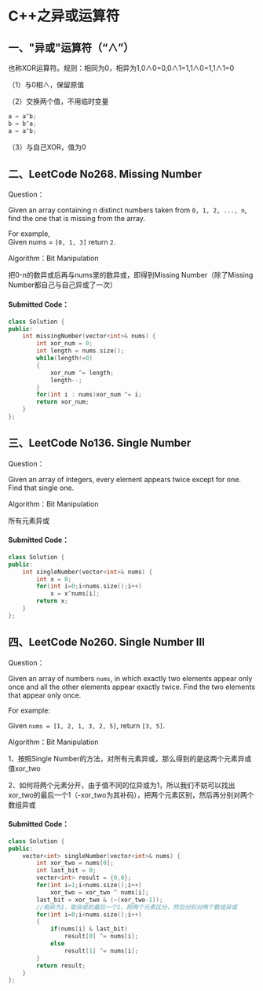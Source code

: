 # C++之异或运算符

## 一、"异或"运算符（“∧”）

也称XOR运算符。规则：相同为0，相异为1,0∧0=0,0∧1=1,1∧0=1,1∧1=0


（1）与0相∧，保留原值

（2）交换两个值，不用临时变量 

```cpp
a = a^b;
b = b^a;
a = a^b;
```

（3）与自己XOR，值为0

## 二、LeetCode No268\. Missing Number

Question：

Given an array containing n distinct numbers taken from `0, 1, 2, ..., n`, find the one that is missing from the array.

For example,  
Given nums = `[0, 1, 3]` return `2`.

Algorithm：Bit Manipulation

把0-n的数异或后再与nums里的数异或，即得到Missing Number（除了Missing Number都自己与自己异或了一次）

#### Submitted Code：

```cpp
class Solution {
public:
    int missingNumber(vector<int>& nums) {
        int xor_num = 0;
        int length = nums.size();
        while(length!=0)
        {
            xor_num ^= length;
            length--;
        }
        for(int i : nums)xor_num ^= i;
        return xor_num;
    }
};
```

## 三、LeetCode No136\. Single Number

Question：

Given an array of integers, every element appears twice except for one. Find that single one.

Algorithm：Bit Manipulation

所有元素异或

#### Submitted Code：

```cpp
class Solution {
public:
    int singleNumber(vector<int>& nums) {
        int x = 0;
        for(int i=0;i<nums.size();i++)
            x = x^nums[i];
        return x;
    }
};
```

## 四、LeetCode No260\. Single Number III

Question：

Given an array of numbers `nums`, in which exactly two elements appear only once and all the other elements appear exactly twice. Find the two elements that appear only once.

For example:

Given `nums = [1, 2, 1, 3, 2, 5]`, return `[3, 5]`.

Algorithm：Bit Manipulation

1、按照Single Number的方法，对所有元素异或，那么得到的是这两个元素异或值xor\_two

2、如何将两个元素分开，由于值不同的位异或为1，所以我们不妨可以找出xor\_two的最后一个1（-xor\_two为其补码），把两个元素区别，然后再分别对两个数组异或

#### Submitted Code：

```cpp
class Solution {
public:
    vector<int> singleNumber(vector<int>& nums) {
        int xor_two = nums[0];
        int last_bit = 0;
        vector<int> result = {0,0};
        for(int i=1;i<nums.size();i++)
            xor_two = xor_two ^ nums[i];
        last_bit = xor_two & (~(xor_two-1)); 
        //相异为1，取异或的最后一个1，把两个元素区分，然后分别对两个数组异或
        for(int i=0;i<nums.size();i++)
        {
            if(nums[i] & last_bit)
                result[0] ^= nums[i];
            else
                result[1] ^= nums[i];
        }
        return result;
    }
};
```
